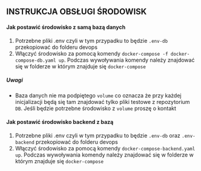 ## INSTRUKCJA OBSŁUGI ŚRODOWISK

#### Jak postawić środowisko z samą bazą danych

1. Potrzebne pliki .env czyli w tym przypadku to będzie `.env-db` przekopiować do folderu devops
2. Włączyć środowisko za pomocą komendy `docker-compose -f docker-compose-db.yaml up`. Podczas wywoływania komendy należy znajdować się w folderze w którym znajduje się `docker-compose`

##### Uwagi
- Baza danych nie ma podpiętego `volume` co oznacza że przy każdej inicjalizacji będą się tam znajdować tylko pliki testowe z repozytorium `DB`. Jeśli będzie potrzebne środowisko z `volume` proszę o kontakt

#### Jak postawić środowisko backend z bazą
1. Potrzebne pliki .env czyli w tym przypadku to będzie `.env-db` oraz `.env-backend` przekopiować do folderu devops
2. Włączyć środowisko za pomocą komendy `docker-compose-backend.yaml up`. Podczas wywoływania komendy należy znajdować się w folderze w którym znajduje się `docker-compose`